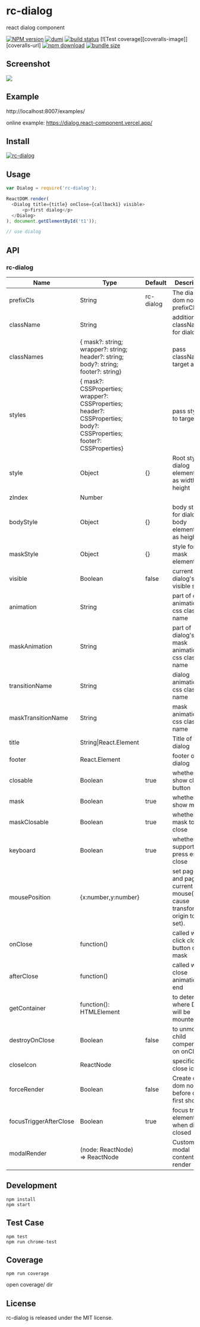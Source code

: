 # rc-dialog

react dialog component

[![NPM version][npm-image]][npm-url] [![dumi](https://img.shields.io/badge/docs%20by-dumi-blue?style=flat-square)](https://github.com/umijs/dumi) [![build status][github-actions-image]][github-actions-url] [![Test coverage][coveralls-image]][coveralls-url] [![npm download][download-image]][download-url] [![bundle size][bundlephobia-image]][bundlephobia-url]

[npm-image]: http://img.shields.io/npm/v/rc-dialog.svg?style=flat-square
[npm-url]: http://npmjs.org/package/rc-dialog
[github-actions-image]: https://github.com/react-component/dialog/workflows/CI/badge.svg
[github-actions-url]: https://github.com/react-component/dialog/actions
[circleci-image]: https://img.shields.io/circleci/react-component/dialog/master?style=flat-square
[circleci-url]: https://circleci.com/gh/react-component/dialog
[codecov-image]: https://img.shields.io/codecov/c/github/react-component/dialog/master.svg?style=flat-square
[codecov-url]: https://app.codecov.io/gh/react-component/dialog
[download-image]: https://img.shields.io/npm/dm/rc-dialog.svg?style=flat-square
[download-url]: https://npmjs.org/package/rc-dialog
[bundlephobia-url]: https://bundlephobia.com/result?p=rc-dialog
[bundlephobia-image]: https://badgen.net/bundlephobia/minzip/rc-dialog

## Screenshot

<img src="http://gtms04.alicdn.com/tps/i4/TB1dp5lHXXXXXbmXpXXyVug.FXX-664-480.png" />

## Example

http://localhost:8007/examples/

online example: https://dialog.react-component.vercel.app/

## Install

[![rc-dialog](https://nodei.co/npm/rc-dialog.png)](https://npmjs.org/package/rc-dialog)

## Usage

```js
var Dialog = require('rc-dialog');

ReactDOM.render(
  <Dialog title={title} onClose={callback1} visible>
      <p>first dialog</p>
  </Dialog>
), document.getElementById('t1'));

// use dialog
```

## API

### rc-dialog

| Name                   | Type                           | Default   | Description                                                                     | Version |
| ---------------------- | ------------------------------ | --------- | ------------------------------------------------------------------------------- | ------- |
| prefixCls              | String                         | rc-dialog | The dialog dom node's prefixCls                                                 |         |
| className              | String                         |           | additional className for dialog                                                 |         |
| classNames             | { mask?: string; wrapper?: string; header?: string; body?: string; footer?: string} |           | pass className to target area |         |
| styles                 | { mask?: CSSProperties; wrapper?: CSSProperties; header?: CSSProperties; body?: CSSProperties; footer?: CSSProperties} |    | pass styles to target area |         |
| style                  | Object                         | {}        | Root style for dialog element.Such as width, height                             |         |
| zIndex                 | Number                         |           |                                                                                 |         |
| bodyStyle              | Object                         | {}        | body style for dialog body element.Such as height                               |         |
| maskStyle              | Object                         | {}        | style for mask element                                                          |         |
| visible                | Boolean                        | false     | current dialog's visible status                                                 |         |
| animation              | String                         |           | part of dialog animation css class name                                         |         |
| maskAnimation          | String                         |           | part of dialog's mask animation css class name                                  |         |
| transitionName         | String                         |           | dialog animation css class name                                                 |         |
| maskTransitionName     | String                         |           | mask animation css class name                                                   |         |
| title                  | String\|React.Element          |           | Title of the dialog                                                             |         |
| footer                 | React.Element                  |           | footer of the dialog                                                            |         |
| closable               | Boolean                        | true      | whether show close button                                                       |         |
| mask                   | Boolean                        | true      | whether show mask                                                               |         |
| maskClosable           | Boolean                        | true      | whether click mask to close                                                     |         |
| keyboard               | Boolean                        | true      | whether support press esc to close                                              |         |
| mousePosition          | {x:number,y:number}            |           | set pageX and pageY of current mouse(it will cause transform origin to be set). |         |
| onClose                | function()                     |           | called when click close button or mask                                          |         |
| afterClose             | function()                     |           | called when close animation end                                                 |         |
| getContainer           | function(): HTMLElement        |           | to determine where Dialog will be mounted                                       |         |
| destroyOnClose         | Boolean                        | false     | to unmount child compenents on onClose                                          |         |
| closeIcon              | ReactNode                      |           | specific the close icon.                                                        |         |
| forceRender            | Boolean                        | false     | Create dialog dom node before dialog first show                                 |         |
| focusTriggerAfterClose | Boolean                        | true      | focus trigger element when dialog closed                                        |         |
| modalRender            | (node: ReactNode) => ReactNode |           | Custom modal content render                                                     | 8.3.0   |

## Development

```
npm install
npm start
```



## Test Case

```
npm test
npm run chrome-test
```

## Coverage

```
npm run coverage
```

open coverage/ dir


## License

rc-dialog is released under the MIT license.
